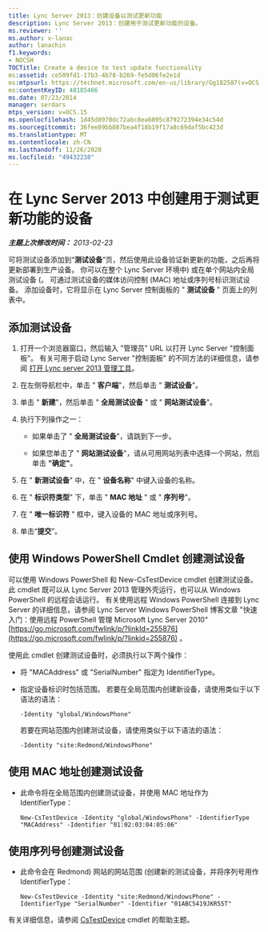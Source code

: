 ```yaml
---
title: Lync Server 2013：创建设备以测试更新功能
description: Lync Server 2013：创建用于测试更新功能的设备。
ms.reviewer: ''
ms.author: v-lanac
author: lanachin
f1.keywords:
- NOCSH
TOCTitle: Create a device to test update functionality
ms:assetid: ce509fd1-17b3-4b78-b269-fe5d06fe2e1d
ms:mtpsurl: https://technet.microsoft.com/en-us/library/Gg182587(v=OCS.15)
ms:contentKeyID: 48185466
ms.date: 07/23/2014
manager: serdars
mtps_version: v=OCS.15
ms.openlocfilehash: 1d45d8970dc72abc8ea6095c879272394e34c54d
ms.sourcegitcommit: 36fee89bb887bea4f18b19f17a8c69daf5bc423d
ms.translationtype: MT
ms.contentlocale: zh-CN
ms.lasthandoff: 11/26/2020
ms.locfileid: "49432238"
---
```

# <a name="create-a-device-to-test-update-functionality-in-lync-server-2013"></a>在 Lync Server 2013 中创建用于测试更新功能的设备

<div data-xmlns="http://www.w3.org/1999/xhtml">

<div class="topic" data-xmlns="http://www.w3.org/1999/xhtml" data-msxsl="urn:schemas-microsoft-com:xslt" data-cs="https://msdn.microsoft.com/">

<div data-asp="https://msdn2.microsoft.com/asp">



</div>

<div id="mainSection">

<div id="mainBody">

<span> </span>

_**主题上次修改时间：** 2013-02-23_

可将测试设备添加到“**测试设备**”页，然后使用此设备验证新更新的功能，之后再将更新部署到生产设备。 你可以在整个 Lync Server 环境中) 或在单个网站内全局测试设备 (。 可通过测试设备的媒体访问控制 (MAC) 地址或序列号标识测试设备。 添加设备时，它将显示在 Lync Server 控制面板的 " **测试设备** " 页面上的列表中。

<div>

## <a name="to-add-a-test-device"></a>添加测试设备

1.  打开一个浏览器窗口，然后输入 "管理员" URL 以打开 Lync Server "控制面板"。 有关可用于启动 Lync Server "控制面板" 的不同方法的详细信息，请参阅 [打开 Lync server 2013 管理工具](lync-server-2013-open-lync-server-administrative-tools.md)。

2.  在左侧导航栏中，单击 " **客户端**"，然后单击 " **测试设备**"。

3.  单击 " **新建**"，然后单击 " **全局测试设备** " 或 " **网站测试设备**"。

4.  执行下列操作之一：
    
      - 如果单击了 " **全局测试设备**"，请跳到下一步。
    
      - 如果您单击了 " **网站测试设备**"，请从可用网站列表中选择一个网站，然后单击 **"确定"**。

5.  在 " **新测试设备**" 中，在 " **设备名称**" 中键入设备的名称。

6.  在 " **标识符类型**" 下，单击 " **MAC 地址** " 或 " **序列号**"。

7.  在 " **唯一标识符** " 框中，键入设备的 MAC 地址或序列号。

8.  单击“**提交**”。

</div>

<div>

## <a name="creating-test-devices-by-using-windows-powershell-cmdlets"></a>使用 Windows PowerShell Cmdlet 创建测试设备

可以使用 Windows PowerShell 和 New-CsTestDevice cmdlet 创建测试设备。 此 cmdlet 既可以从 Lync Server 2013 管理外壳运行，也可以从 Windows PowerShell 的远程会话运行。 有关使用远程 Windows PowerShell 连接到 Lync Server 的详细信息，请参阅 Lync Server Windows PowerShell 博客文章 "快速入门：使用远程 PowerShell 管理 Microsoft Lync Server 2010" [https://go.microsoft.com/fwlink/p/?linkId=255876](https://go.microsoft.com/fwlink/p/?linkid=255876) 。

使用此 cmdlet 创建测试设备时，必须执行以下两个操作：

  - 将 "MACAddress" 或 "SerialNumber" 指定为 IdentifierType。

  - 指定设备标识时包括范围。 若要在全局范围内创建新设备，请使用类似于以下语法的语法：
    
        -Identity "global/WindowsPhone"
    
    若要在网站范围内创建测试设备，请使用类似于以下语法的语法：
    
        -Identity "site:Redmond/WindowsPhone"

<div>

## <a name="to-create-a-test-device-by-using-the-mac-address"></a>使用 MAC 地址创建测试设备

  - 此命令将在全局范围内创建测试设备，并使用 MAC 地址作为 IdentifierType：
    
        New-CsTestDevice -Identity "global/WindowsPhone" -IdentifierType "MACAddress" -Identifier "01:02:03:04:05:06"

</div>

<div>

## <a name="to-create-a-test-device-by-using-the-serial-number"></a>使用序列号创建测试设备

  - 此命令会在 Redmond) 网站的网站范围 (创建新的测试设备，并将序列号用作 IdentifierType：
    
        New-CsTestDevice -Identity "site:Redmond/WindowsPhone" -IdentifierType "SerialNumber" -Identifier "01ABC5419JKR55T"

</div>

有关详细信息，请参阅 [CsTestDevice](https://docs.microsoft.com/powershell/module/skype/New-CsTestDevice) cmdlet 的帮助主题。

</div>

</div>

<span> </span>

</div>

</div>

</div>

